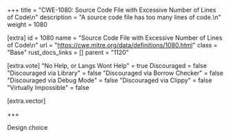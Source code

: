 +++
title = "CWE-1080: Source Code File with Excessive Number of Lines of Code\n"
description = "A source code file has too many lines of code.\n"
weight = 1080

[extra]
id = 1080
name = "Source Code File with Excessive Number of Lines of Code\n"
url = "https://cwe.mitre.org/data/definitions/1080.html"
class = "Base"
rust_docs_links = []
parent = "1120"

[extra.vote]
"No Help, or Langs Wont Help" = true
Discouraged = false
"Discouraged via Library" = false
"Discouraged via Borrow Checker" = false
"Discouraged via Debug Mode" = false
"Discouraged via Clippy" = false
"Virtually Impossible" = false

[extra.vector]

+++

Design choice